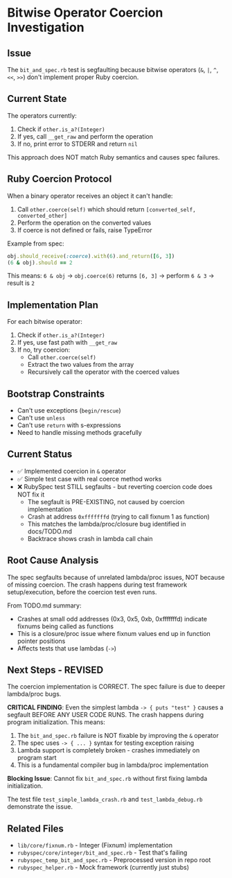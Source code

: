 # Bitwise Operator Coercion Investigation

## Issue
The `bit_and_spec.rb` test is segfaulting because bitwise operators (`&`, `|`, `^`, `<<`, `>>`) don't implement proper Ruby coercion.

## Current State
The operators currently:
1. Check if `other.is_a?(Integer)`
2. If yes, call `__get_raw` and perform the operation
3. If no, print error to STDERR and return `nil`

This approach does NOT match Ruby semantics and causes spec failures.

## Ruby Coercion Protocol
When a binary operator receives an object it can't handle:

1. Call `other.coerce(self)` which should return `[converted_self, converted_other]`
2. Perform the operation on the converted values
3. If coerce is not defined or fails, raise TypeError

Example from spec:
```ruby
obj.should_receive(:coerce).with(6).and_return([6, 3])
(6 & obj).should == 2
```

This means: `6 & obj` → `obj.coerce(6)` returns `[6, 3]` → perform `6 & 3` → result is `2`

## Implementation Plan
For each bitwise operator:
1. Check if `other.is_a?(Integer)`
2. If yes, use fast path with `__get_raw`
3. If no, try coercion:
   - Call `other.coerce(self)`
   - Extract the two values from the array
   - Recursively call the operator with the coerced values

## Bootstrap Constraints
- Can't use exceptions (`begin/rescue`)
- Can't use `unless`
- Can't use `return` with s-expressions
- Need to handle missing methods gracefully

## Current Status
- ✅ Implemented coercion in `&` operator
- ✅ Simple test case with real coerce method works
- ❌ RubySpec test STILL segfaults - but reverting coercion code does NOT fix it
  - The segfault is PRE-EXISTING, not caused by coercion implementation
  - Crash at address `0xfffffffd` (trying to call fixnum 1 as function)
  - This matches the lambda/proc/closure bug identified in docs/TODO.md
  - Backtrace shows crash in lambda call chain

## Root Cause Analysis
The spec segfaults because of unrelated lambda/proc issues, NOT because of missing coercion.
The crash happens during test framework setup/execution, before the coercion test even runs.

From TODO.md summary:
- Crashes at small odd addresses (0x3, 0x5, 0xb, 0xfffffffd) indicate fixnums being called as functions
- This is a closure/proc issue where fixnum values end up in function pointer positions
- Affects tests that use lambdas (`->`)

## Next Steps - REVISED
The coercion implementation is CORRECT. The spec failure is due to deeper lambda/proc bugs.

**CRITICAL FINDING**: Even the simplest lambda `-> { puts "test" }` causes a segfault BEFORE ANY USER CODE RUNS. The crash happens during program initialization. This means:

1. The `bit_and_spec.rb` failure is NOT fixable by improving the `&` operator
2. The spec uses `-> { ... }` syntax for testing exception raising
3. Lambda support is completely broken - crashes immediately on program start
4. This is a fundamental compiler bug in lambda/proc implementation

**Blocking Issue**: Cannot fix `bit_and_spec.rb` without first fixing lambda initialization.

The test file `test_simple_lambda_crash.rb` and `test_lambda_debug.rb` demonstrate the issue.

## Related Files
- `lib/core/fixnum.rb` - Integer (Fixnum) implementation
- `rubyspec/core/integer/bit_and_spec.rb` - Test that's failing
- `rubyspec_temp_bit_and_spec.rb` - Preprocessed version in repo root
- `rubyspec_helper.rb` - Mock framework (currently just stubs)
